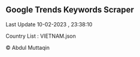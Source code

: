 

## Google Trends Keywords Scraper 
 
Last Update 10-02-2023 , 23:38:10

Country List :
VIETNAM.json



© Abdul Muttaqin 
